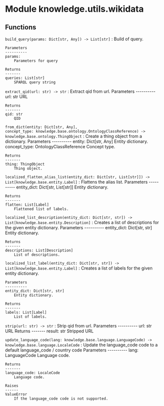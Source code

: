 Module knowledge.utils.wikidata
===============================

Functions
---------

    
`build_query(params: Dict[str, Any]) ‑> List[str]`
:   Build of query.
    
    Parameters
    ----------
    params:
        Parameters for query
    
    Returns
    -------
    queries: List[str]
        SPARQL query string

    
`extract_qid(url: str) ‑> str`
:   Extract qid from url.
    Parameters
    ----------
    url: str
        URL
    
    Returns
    -------
    qid: str
        QID

    
`from_dict(entity: Dict[str, Any], concept_type: knowledge.base.ontology.OntologyClassReference) ‑> knowledge.base.ontology.ThingObject`
:   Create a thing object from a dictionary.
    Parameters
    ----------
    entity: Dict[str, Any]
        Entity dictionary.
    concept_type: OntologyClassReference
        Concept type.
    
    Returns
    -------
    thing: ThingObject
        Thing object.

    
`localized_flatten_alias_list(entity_dict: Dict[str, List[str]]) ‑> List[knowledge.base.entity.Label]`
:   Flattens the alias list.
    Parameters
    ----------
    entity_dict: Dict[str, List[str]]
        Entity dictionary.
    
    Returns
    -------
    flatten: List[Label]
        Flattened list of labels.

    
`localized_list_description(entity_dict: Dict[str, str]) ‑> List[knowledge.base.entity.Description]`
:   Creates a list of descriptions for the given entity dictionary.
    Parameters
    ----------
    entity_dict: Dict[str, str]
        Entity dictionary.
    
    Returns
    -------
    descriptions: List[Description]
        List of descriptions.

    
`localized_list_label(entity_dict: Dict[str, str]) ‑> List[knowledge.base.entity.Label]`
:   Creates a list of labels for the given entity dictionary.
    
    Parameters
    ----------
    entity_dict: Dict[str, str]
        Entity dictionary.
    
    Returns
    -------
    labels: List[Label]
        List of labels.

    
`strip(url: str) ‑> str`
:   Strip qid from url.
    Parameters
    ----------
    url: str
        URL
    Returns
    -------
    result: str
        Stripped URL

    
`update_language_code(lang: knowledge.base.language.LanguageCode) ‑> knowledge.base.language.LocaleCode`
:   Update the language_code code to a default language_code / country code
    Parameters
    ----------
    lang: LanguageCode
        Language code.
    
    Returns
    -------
    language_code: LocaleCode
        Language code.
    
    Raises
    ------
    ValueError
        If the language_code code is not supported.